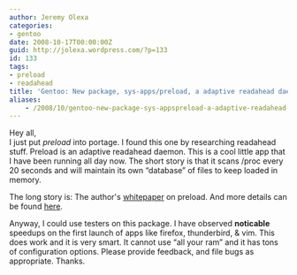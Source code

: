 ```yaml
---
author: Jeremy Olexa
categories:
- gentoo
date: 2008-10-17T00:00:00Z
guid: http://jolexa.wordpress.com/?p=133
id: 133
tags:
- preload
- readahead
title: 'Gentoo: New package, sys-apps/preload, a adaptive readahead daemon'
aliases:
    - /2008/10/gentoo-new-package-sys-appspreload-a-adaptive-readahead-daemon/
---
```


Hey all,  
I just put *preload* into portage. I found this one by researching readahead stuff. Preload is an adaptive readahead daemon. This is a cool little app that I have been running all day now. The short story is that it scans /proc every 20 seconds and will maintain its own &#8220;database&#8221; of files to keep loaded in memory.

The long story is: The author's [whitepaper][1] on preload. And more details can be found [here][2].

Anyway, I could use testers on this package. I have observed **noticable** speedups on the first launch of apps like firefox, thunderbird, & vim. This does work and it is very smart. It cannot use &#8220;all your ram&#8221; and it has tons of configuration options. Please provide feedback, and file bugs as appropriate. Thanks.

 [1]: http://www.techthrob.com/tech/preload_files/preload.pdf
 [2]: http://www.techthrob.com/tech/preload.php